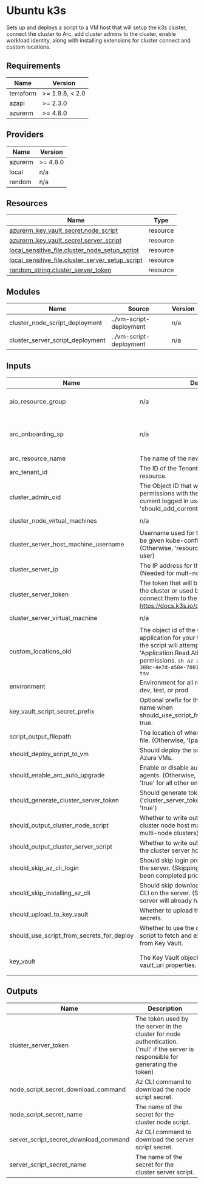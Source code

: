 <!-- BEGIN_TF_DOCS -->
<!-- markdown-table-prettify-ignore-start -->
# Ubuntu k3s

Sets up and deploys a script to a VM host that will setup the k3s cluster,
connect the cluster to Arc, add cluster admins to the cluster, enable workload identity,
along with installing extensions for cluster connect and custom locations.

## Requirements

| Name | Version |
|------|---------|
| terraform | >= 1.9.8, < 2.0 |
| azapi | >= 2.3.0 |
| azurerm | >= 4.8.0 |

## Providers

| Name | Version |
|------|---------|
| azurerm | >= 4.8.0 |
| local | n/a |
| random | n/a |

## Resources

| Name | Type |
|------|------|
| [azurerm_key_vault_secret.node_script](https://registry.terraform.io/providers/hashicorp/azurerm/latest/docs/resources/key_vault_secret) | resource |
| [azurerm_key_vault_secret.server_script](https://registry.terraform.io/providers/hashicorp/azurerm/latest/docs/resources/key_vault_secret) | resource |
| [local_sensitive_file.cluster_node_setup_script](https://registry.terraform.io/providers/hashicorp/local/latest/docs/resources/sensitive_file) | resource |
| [local_sensitive_file.cluster_server_setup_script](https://registry.terraform.io/providers/hashicorp/local/latest/docs/resources/sensitive_file) | resource |
| [random_string.cluster_server_token](https://registry.terraform.io/providers/hashicorp/random/latest/docs/resources/string) | resource |

## Modules

| Name | Source | Version |
|------|--------|---------|
| cluster\_node\_script\_deployment | ../vm-script-deployment | n/a |
| cluster\_server\_script\_deployment | ../vm-script-deployment | n/a |

## Inputs

| Name | Description | Type | Default | Required |
|------|-------------|------|---------|:--------:|
| aio\_resource\_group | n/a | ```object({ name = string id = optional(string) })``` | n/a | yes |
| arc\_onboarding\_sp | n/a | ```object({ client_id = string object_id = string client_secret = string })``` | n/a | yes |
| arc\_resource\_name | The name of the new Azure Arc resource. | `string` | n/a | yes |
| arc\_tenant\_id | The ID of the Tenant for the new Azure Arc resource. | `string` | n/a | yes |
| cluster\_admin\_oid | The Object ID that will be given cluster-admin permissions with the new cluster. (Otherwise, current logged in user if 'should\_add\_current\_user\_cluster\_admin=true') | `string` | n/a | yes |
| cluster\_node\_virtual\_machines | n/a | ```list(object({ id = string }))``` | n/a | yes |
| cluster\_server\_host\_machine\_username | Username used for the host machines that will be given kube-config settings on setup. (Otherwise, 'resource\_prefix' if it exists as a user) | `string` | n/a | yes |
| cluster\_server\_ip | The IP address for the server for the cluster. (Needed for mult-node cluster) | `string` | n/a | yes |
| cluster\_server\_token | The token that will be given to the server for the cluster or used by the agent nodes to connect them to the cluster. (ex. <https://docs.k3s.io/cli/token>) | `string` | n/a | yes |
| cluster\_server\_virtual\_machine | n/a | ```object({ id = string })``` | n/a | yes |
| custom\_locations\_oid | The object id of the Custom Locations Entra ID application for your tenant. If none is provided, the script will attempt to retrieve this requiring 'Application.Read.All' or 'Directory.Read.All' permissions. ```sh az ad sp show --id bc313c14-388c-4e7d-a58e-70017303ee3b --query id -o tsv``` | `string` | n/a | yes |
| environment | Environment for all resources in this module: dev, test, or prod | `string` | n/a | yes |
| key\_vault\_script\_secret\_prefix | Optional prefix for the Key Vault script secret name when should\_use\_script\_from\_secrets\_for\_deploy is true. | `string` | n/a | yes |
| script\_output\_filepath | The location of where to write out the script file. (Otherwise, '{path.root}/out') | `string` | n/a | yes |
| should\_deploy\_script\_to\_vm | Should deploy the scripts to the provided Azure VMs. | `bool` | n/a | yes |
| should\_enable\_arc\_auto\_upgrade | Enable or disable auto-upgrades of Arc agents. (Otherwise, 'false' for 'env=prod' else 'true' for all other envs). | `bool` | n/a | yes |
| should\_generate\_cluster\_server\_token | Should generate token used by the server. ('cluster\_server\_token' must be null if this is 'true') | `bool` | n/a | yes |
| should\_output\_cluster\_node\_script | Whether to write out the script for setting up cluster node host machines. (Needed for multi-node clusters) | `bool` | n/a | yes |
| should\_output\_cluster\_server\_script | Whether to write out the script for setting up the cluster server host machine. | `bool` | n/a | yes |
| should\_skip\_az\_cli\_login | Should skip login process with Azure CLI on the server. (Skipping assumes 'az login' has been completed prior to script execution) | `bool` | n/a | yes |
| should\_skip\_installing\_az\_cli | Should skip downloading and installing Azure CLI on the server. (Skipping assumes the server will already have the Azure CLI) | `bool` | n/a | yes |
| should\_upload\_to\_key\_vault | Whether to upload the scripts to Key Vault as secrets. | `bool` | n/a | yes |
| should\_use\_script\_from\_secrets\_for\_deploy | Whether to use the deploy-script-secrets.sh script to fetch and execute deployment scripts from Key Vault. | `bool` | n/a | yes |
| key\_vault | The Key Vault object containing id, name, and vault\_uri properties. | ```object({ id = string name = string vault_uri = string })``` | `null` | no |

## Outputs

| Name | Description |
|------|-------------|
| cluster\_server\_token | The token used by the server in the cluster for node authentication. ('null' if the server is responsible for generating the token) |
| node\_script\_secret\_download\_command | Az CLI command to download the node script secret. |
| node\_script\_secret\_name | The name of the secret for the cluster node script. |
| server\_script\_secret\_download\_command | Az CLI command to download the server script secret. |
| server\_script\_secret\_name | The name of the secret for the cluster server script. |
<!-- markdown-table-prettify-ignore-end -->
<!-- END_TF_DOCS -->
